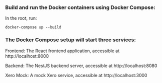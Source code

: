 ### Build and run the Docker containers using Docker Compose:

In the root, run:

`docker-compose up --build`

### The Docker Compose setup will start three services:

Frontend: The React frontend application, accessible at http://localhost:8000

Backend: The NestJS backend server, accessible at http://localhost:8080

Xero Mock: A mock Xero service, accessible at http://localhost:3000
